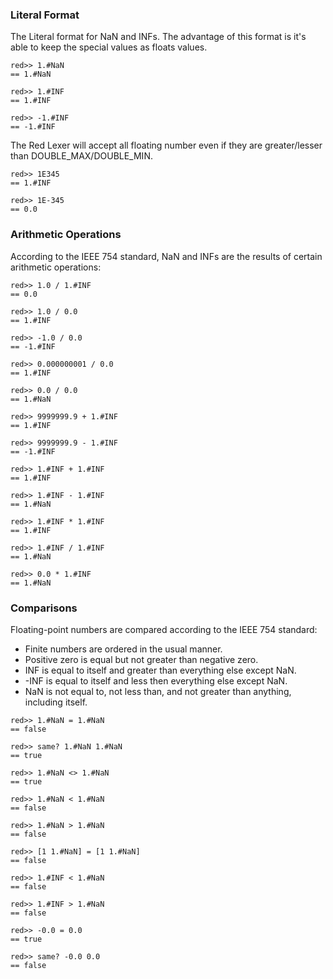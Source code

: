 ### Literal Format

The Literal format for NaN and INFs. 
The advantage of this format is it's able to keep the special values as floats values.
```
red>> 1.#NaN
== 1.#NaN

red>> 1.#INF
== 1.#INF

red>> -1.#INF
== -1.#INF
```

The Red Lexer will accept all floating number even if they are greater/lesser than DOUBLE_MAX/DOUBLE_MIN.
```
red>> 1E345
== 1.#INF

red>> 1E-345
== 0.0
```

### Arithmetic Operations

According to the IEEE 754 standard, NaN and INFs are the results of certain arithmetic operations:
```
red>> 1.0 / 1.#INF
== 0.0

red>> 1.0 / 0.0
== 1.#INF

red>> -1.0 / 0.0
== -1.#INF

red>> 0.000000001 / 0.0
== 1.#INF

red>> 0.0 / 0.0
== 1.#NaN

red>> 9999999.9 + 1.#INF
== 1.#INF

red>> 9999999.9 - 1.#INF
== -1.#INF

red>> 1.#INF + 1.#INF
== 1.#INF

red>> 1.#INF - 1.#INF
== 1.#NaN

red>> 1.#INF * 1.#INF
== 1.#INF

red>> 1.#INF / 1.#INF
== 1.#NaN

red>> 0.0 * 1.#INF
== 1.#NaN
```

### Comparisons

Floating-point numbers are compared according to the IEEE 754 standard:

* Finite numbers are ordered in the usual manner.
* Positive zero is equal but not greater than negative zero.
* INF is equal to itself and greater than everything else except NaN.
* -INF is equal to itself and less then everything else except NaN.
* NaN is not equal to, not less than, and not greater than anything, including itself.
```
red>> 1.#NaN = 1.#NaN
== false

red>> same? 1.#NaN 1.#NaN
== true

red>> 1.#NaN <> 1.#NaN
== true

red>> 1.#NaN < 1.#NaN
== false

red>> 1.#NaN > 1.#NaN
== false

red>> [1 1.#NaN] = [1 1.#NaN]
== false
```
```
red>> 1.#INF < 1.#NaN
== false

red>> 1.#INF > 1.#NaN
== false
```
```
red>> -0.0 = 0.0
== true

red>> same? -0.0 0.0
== false
```